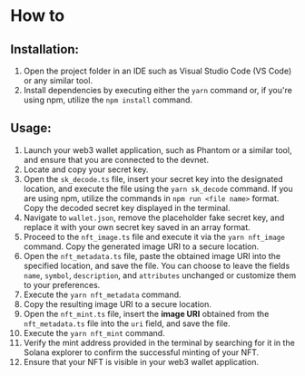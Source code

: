 # How to

## Installation:
1. Open the project folder in an IDE such as Visual Studio Code (VS Code) or any similar tool.
2. Install dependencies by executing either the `yarn` command or, if you're using npm, utilize the `npm install` command.

## Usage:
1. Launch your web3 wallet application, such as Phantom or a similar tool, and ensure that you are connected to the devnet.
2. Locate and copy your secret key.
3. Open the `sk_decode.ts` file, insert your secret key into the designated location, and execute the file using the `yarn sk_decode` command. If you are using npm, utilize the commands in `npm run <file name>` format. Copy the decoded secret key displayed in the terminal.
4. Navigate to `wallet.json`, remove the placeholder fake secret key, and replace it with your own secret key saved in an array format.
5. Proceed to the `nft_image.ts` file and execute it via the `yarn nft_image` command. Copy the generated image URI to a secure location.
6. Open the `nft_metadata.ts` file, paste the obtained image URI into the specified location, and save the file. You can choose to leave the fields `name`, `symbol`, `description`, and `attributes` unchanged or customize them to your preferences.
7. Execute the `yarn nft_metadata` command.
8. Copy the resulting image URI to a secure location.
9. Open the `nft_mint.ts` file, insert the **image URI** obtained from the `nft_metadata.ts` file into the `uri` field, and save the file.
10. Execute the `yarn nft_mint` command.
11. Verify the mint address provided in the terminal by searching for it in the Solana explorer to confirm the successful minting of your NFT.
12. Ensure that your NFT is visible in your web3 wallet application.
